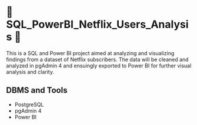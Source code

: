  # :movie_camera: SQL_PowerBI_Netflix_Users_Analysis :movie_camera:
This is a SQL and Power BI project aimed at analyzing and visualizing findings from a dataset of Netflix subscribers. The data will be cleaned and analyzed in pgAdmin 4 and ensuingly
exported to Power BI for further visual analysis and clarity.

## DBMS and Tools
- PostgreSQL
- pgAdmin 4
- Power BI
